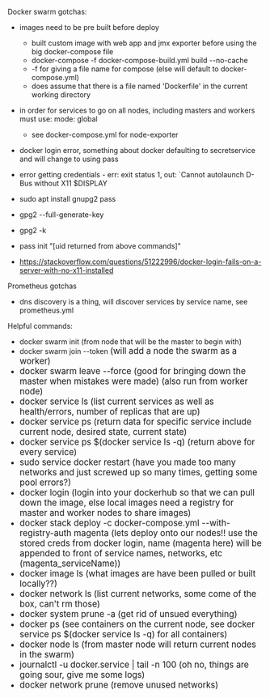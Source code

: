 Docker swarm gotchas:


- images need to be pre built before deploy
  - built custom image with web app and jmx exporter before using the big docker-compose file
  - docker-compose -f docker-compose-build.yml build --no-cache
  - -f for giving a file name for compose (else will default to docker-compose.yml)
  - does assume that there is a file named 'Dockerfile' in the current working directory
  
- in order for services to go on all nodes, including masters and workers must use: mode: global
  - see docker-compose.yml for node-exporter
  
 - docker login error, something about docker defaulting to secretservice and will change to using pass
  - error getting credentials - err: exit status 1, out: `Cannot autolaunch D-Bus without X11 $DISPLAY
  - sudo apt install gnupg2 pass
  - gpg2 --full-generate-key
  - gpg2 -k
  - pass init "[uid returned from above commands]"
  - https://stackoverflow.com/questions/51222996/docker-login-fails-on-a-server-with-no-x11-installed


Prometheus gotchas

  - dns discovery is a thing, will discover services by service name, see prometheus.yml
  
  
  
  Helpful commands:
  
  - docker swarm init (from node that will be the master to begin with)
  - docker swarm join --token <big long data string out put from command above> (will add a node the swarm as a worker)
  - docker swarm leave --force (good for bringing down the master when mistakes were made) (also run from worker node)
  - docker service ls (list current services as well as health/errors, number of replicas that are up)
  - docker service ps <service name> (return data for specific service include current node, desired state, current state)
  - docker service ps $(docker service ls -q) (return above for every service)
  - sudo service docker restart (have you made too many networks and just screwed up so many times, getting some pool errors?)
  - docker login (login into your dockerhub so that we can pull down the image, else local images need a registry for master and worker nodes to share images)
  - docker stack deploy -c docker-compose.yml --with-registry-auth magenta (lets deploy onto our nodes!! use the stored creds from docker login, name (magenta here) will be appended to front of service names, networks, etc (magenta_serviceName))
  - docker image ls (what images are have been pulled or built locally??)
  - docker network ls (list current networks, some come of the box, can't rm those)
  - docker system prune -a (get rid of unsued everything)
  - docker ps (see containers on the current node, see docker service ps $(docker service ls -q) for all containers)
  - docker node ls (from master node will return current nodes in the swarm)
  - journalctl -u docker.service | tail -n 100 (oh no, things are going sour, give me some logs)
  - docker network prune (remove unused networks)
  
  

  
  
  
  

